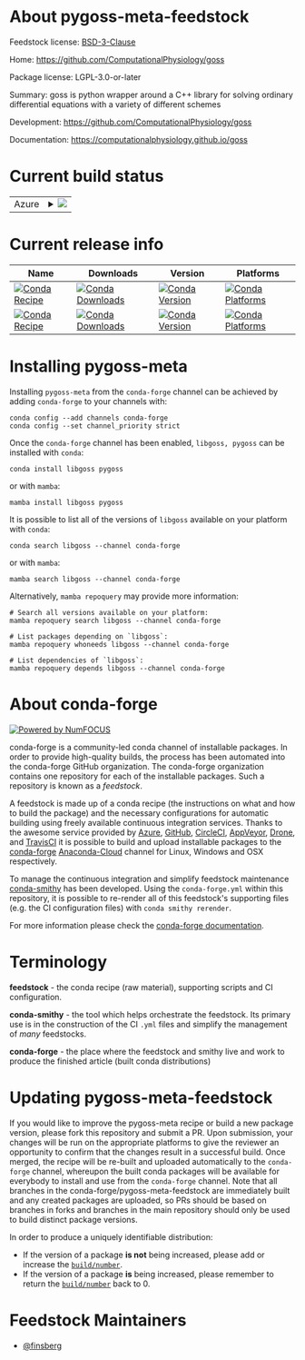 About pygoss-meta-feedstock
===========================

Feedstock license: [BSD-3-Clause](https://github.com/conda-forge/pygoss-meta-feedstock/blob/main/LICENSE.txt)

Home: https://github.com/ComputationalPhysiology/goss

Package license: LGPL-3.0-or-later

Summary: goss is python wrapper around a C++ library for solving ordinary differential equations with a variety of different schemes

Development: https://github.com/ComputationalPhysiology/goss

Documentation: https://computationalphysiology.github.io/goss

Current build status
====================


<table>
    
  <tr>
    <td>Azure</td>
    <td>
      <details>
        <summary>
          <a href="https://dev.azure.com/conda-forge/feedstock-builds/_build/latest?definitionId=18943&branchName=main">
            <img src="https://dev.azure.com/conda-forge/feedstock-builds/_apis/build/status/pygoss-meta-feedstock?branchName=main">
          </a>
        </summary>
        <table>
          <thead><tr><th>Variant</th><th>Status</th></tr></thead>
          <tbody><tr>
              <td>linux_64</td>
              <td>
                <a href="https://dev.azure.com/conda-forge/feedstock-builds/_build/latest?definitionId=18943&branchName=main">
                  <img src="https://dev.azure.com/conda-forge/feedstock-builds/_apis/build/status/pygoss-meta-feedstock?branchName=main&jobName=linux&configuration=linux%20linux_64_" alt="variant">
                </a>
              </td>
            </tr><tr>
              <td>linux_aarch64</td>
              <td>
                <a href="https://dev.azure.com/conda-forge/feedstock-builds/_build/latest?definitionId=18943&branchName=main">
                  <img src="https://dev.azure.com/conda-forge/feedstock-builds/_apis/build/status/pygoss-meta-feedstock?branchName=main&jobName=linux&configuration=linux%20linux_aarch64_" alt="variant">
                </a>
              </td>
            </tr><tr>
              <td>osx_64</td>
              <td>
                <a href="https://dev.azure.com/conda-forge/feedstock-builds/_build/latest?definitionId=18943&branchName=main">
                  <img src="https://dev.azure.com/conda-forge/feedstock-builds/_apis/build/status/pygoss-meta-feedstock?branchName=main&jobName=osx&configuration=osx%20osx_64_" alt="variant">
                </a>
              </td>
            </tr><tr>
              <td>osx_arm64</td>
              <td>
                <a href="https://dev.azure.com/conda-forge/feedstock-builds/_build/latest?definitionId=18943&branchName=main">
                  <img src="https://dev.azure.com/conda-forge/feedstock-builds/_apis/build/status/pygoss-meta-feedstock?branchName=main&jobName=osx&configuration=osx%20osx_arm64_" alt="variant">
                </a>
              </td>
            </tr>
          </tbody>
        </table>
      </details>
    </td>
  </tr>
</table>

Current release info
====================

| Name | Downloads | Version | Platforms |
| --- | --- | --- | --- |
| [![Conda Recipe](https://img.shields.io/badge/recipe-libgoss-green.svg)](https://anaconda.org/conda-forge/libgoss) | [![Conda Downloads](https://img.shields.io/conda/dn/conda-forge/libgoss.svg)](https://anaconda.org/conda-forge/libgoss) | [![Conda Version](https://img.shields.io/conda/vn/conda-forge/libgoss.svg)](https://anaconda.org/conda-forge/libgoss) | [![Conda Platforms](https://img.shields.io/conda/pn/conda-forge/libgoss.svg)](https://anaconda.org/conda-forge/libgoss) |
| [![Conda Recipe](https://img.shields.io/badge/recipe-pygoss-green.svg)](https://anaconda.org/conda-forge/pygoss) | [![Conda Downloads](https://img.shields.io/conda/dn/conda-forge/pygoss.svg)](https://anaconda.org/conda-forge/pygoss) | [![Conda Version](https://img.shields.io/conda/vn/conda-forge/pygoss.svg)](https://anaconda.org/conda-forge/pygoss) | [![Conda Platforms](https://img.shields.io/conda/pn/conda-forge/pygoss.svg)](https://anaconda.org/conda-forge/pygoss) |

Installing pygoss-meta
======================

Installing `pygoss-meta` from the `conda-forge` channel can be achieved by adding `conda-forge` to your channels with:

```
conda config --add channels conda-forge
conda config --set channel_priority strict
```

Once the `conda-forge` channel has been enabled, `libgoss, pygoss` can be installed with `conda`:

```
conda install libgoss pygoss
```

or with `mamba`:

```
mamba install libgoss pygoss
```

It is possible to list all of the versions of `libgoss` available on your platform with `conda`:

```
conda search libgoss --channel conda-forge
```

or with `mamba`:

```
mamba search libgoss --channel conda-forge
```

Alternatively, `mamba repoquery` may provide more information:

```
# Search all versions available on your platform:
mamba repoquery search libgoss --channel conda-forge

# List packages depending on `libgoss`:
mamba repoquery whoneeds libgoss --channel conda-forge

# List dependencies of `libgoss`:
mamba repoquery depends libgoss --channel conda-forge
```


About conda-forge
=================

[![Powered by
NumFOCUS](https://img.shields.io/badge/powered%20by-NumFOCUS-orange.svg?style=flat&colorA=E1523D&colorB=007D8A)](https://numfocus.org)

conda-forge is a community-led conda channel of installable packages.
In order to provide high-quality builds, the process has been automated into the
conda-forge GitHub organization. The conda-forge organization contains one repository
for each of the installable packages. Such a repository is known as a *feedstock*.

A feedstock is made up of a conda recipe (the instructions on what and how to build
the package) and the necessary configurations for automatic building using freely
available continuous integration services. Thanks to the awesome service provided by
[Azure](https://azure.microsoft.com/en-us/services/devops/), [GitHub](https://github.com/),
[CircleCI](https://circleci.com/), [AppVeyor](https://www.appveyor.com/),
[Drone](https://cloud.drone.io/welcome), and [TravisCI](https://travis-ci.com/)
it is possible to build and upload installable packages to the
[conda-forge](https://anaconda.org/conda-forge) [Anaconda-Cloud](https://anaconda.org/)
channel for Linux, Windows and OSX respectively.

To manage the continuous integration and simplify feedstock maintenance
[conda-smithy](https://github.com/conda-forge/conda-smithy) has been developed.
Using the ``conda-forge.yml`` within this repository, it is possible to re-render all of
this feedstock's supporting files (e.g. the CI configuration files) with ``conda smithy rerender``.

For more information please check the [conda-forge documentation](https://conda-forge.org/docs/).

Terminology
===========

**feedstock** - the conda recipe (raw material), supporting scripts and CI configuration.

**conda-smithy** - the tool which helps orchestrate the feedstock.
                   Its primary use is in the construction of the CI ``.yml`` files
                   and simplify the management of *many* feedstocks.

**conda-forge** - the place where the feedstock and smithy live and work to
                  produce the finished article (built conda distributions)


Updating pygoss-meta-feedstock
==============================

If you would like to improve the pygoss-meta recipe or build a new
package version, please fork this repository and submit a PR. Upon submission,
your changes will be run on the appropriate platforms to give the reviewer an
opportunity to confirm that the changes result in a successful build. Once
merged, the recipe will be re-built and uploaded automatically to the
`conda-forge` channel, whereupon the built conda packages will be available for
everybody to install and use from the `conda-forge` channel.
Note that all branches in the conda-forge/pygoss-meta-feedstock are
immediately built and any created packages are uploaded, so PRs should be based
on branches in forks and branches in the main repository should only be used to
build distinct package versions.

In order to produce a uniquely identifiable distribution:
 * If the version of a package **is not** being increased, please add or increase
   the [``build/number``](https://docs.conda.io/projects/conda-build/en/latest/resources/define-metadata.html#build-number-and-string).
 * If the version of a package **is** being increased, please remember to return
   the [``build/number``](https://docs.conda.io/projects/conda-build/en/latest/resources/define-metadata.html#build-number-and-string)
   back to 0.

Feedstock Maintainers
=====================

* [@finsberg](https://github.com/finsberg/)

